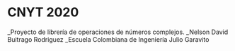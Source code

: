 # CNYT 2020
_Proyecto de librería de operaciones de números complejos.
_Nelson David Buitrago Rodriguez
_Escuela Colombiana de Ingeniería Julio Garavito
